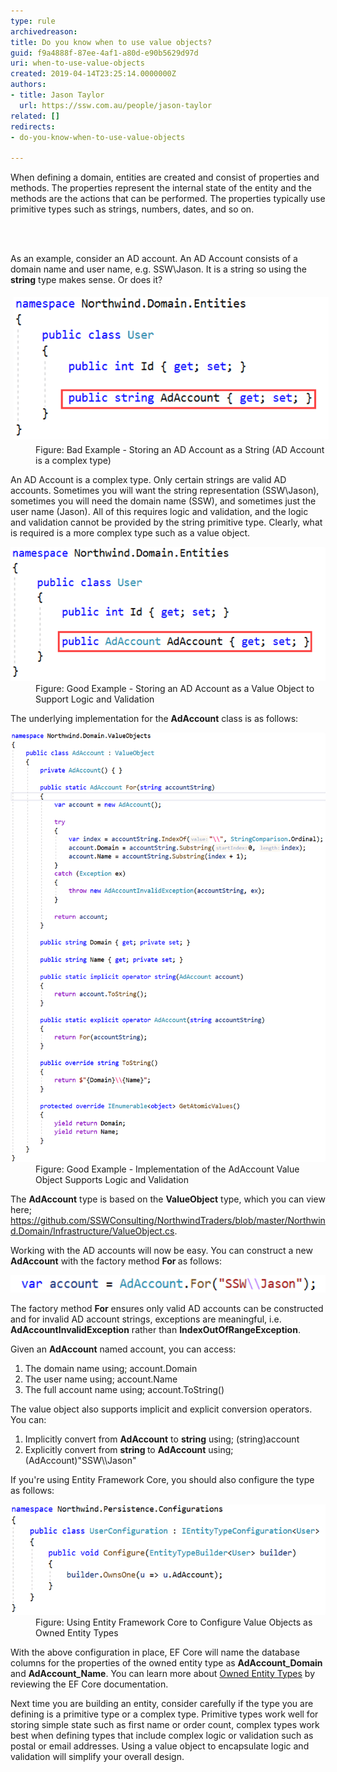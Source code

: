 ```yaml
---
type: rule
archivedreason: 
title: Do you know when to use value objects?
guid: f9a4888f-87ee-4af1-a80d-e90b5629d97d
uri: when-to-use-value-objects
created: 2019-04-14T23:25:14.0000000Z
authors:
- title: Jason Taylor
  url: https://ssw.com.au/people/jason-taylor
related: []
redirects:
- do-you-know-when-to-use-value-objects

---
```



<p class="ssw15-rteElement-P">When defining a domain, entities are created and consist of properties and methods. The properties represent the internal state of the entity and the methods are the actions that can be performed. The properties typically use primitive types such as strings, numbers, dates, and so on.​​<br></p>
<br><excerpt class='endintro'></excerpt><br>
<p>As an example, consider an AD account. An AD Account consists of a domain name and user name, e.g. SSW\Jason. It is a string so using the 
   <strong>string</strong> type makes sense. Or does it?</p><dl class="badImage"><dt>
      <img src="when-use-value-bad.png" alt="when-use-value-bad.png" style="margin:5px;" />
   </dt><dd>Figure: Bad Example - Storing an AD Account as a String (AD Account is a complex type)</dd></dl><p>An AD Account is a complex type. Only certain strings are valid AD accounts. Sometimes you will want the string representation (SSW\Jason), sometimes you will need the domain name (SSW), and sometimes just the user name (Jason). All of this requires logic and validation, and the logic and validation cannot be provided by the string primitive type. Clearly, what is required is a more complex type such as a value object.</p><dl class="goodImage"><dt><img src="when-use-value-good.png" alt="when-use-value-good.png" />​<br></dt><dd>Figure: Good Example - Storing an AD Account as a Value Object to Support Logic and Validation</dd></dl><p>The underlying implementation for the 
   <strong>AdAccount</strong> class is as follows:</p><dl class="goodImage"><dt>
      <img src="when-use-value-good-2.png" alt="when-use-value-good-2.png" />
   </dt><dd>Figure: Good Example - Implementation of the AdAccount Value Object Supports Logic and Validation</dd></dl><p>The 
   <strong>AdAccount</strong> type is based on the 
   <strong>ValueObject</strong> type, which you can view here; 
   <a href="https://github.com/SSWConsulting/NorthwindTraders/blob/master/Northwind.Domain/Infrastructure/ValueObject.cs">https://github.com/SSWConsulting/NorthwindTraders/blob/master/Northwind.Domain/Infrastructure/ValueObject.cs</a>. </p><p>Working with the AD accounts will now be easy. You can construct a new 
   <strong>AdAccount</strong> with the factory method 
   <strong>For </strong>as follows:</p><dl class="image"><dt>
      <img src="when-use-value-eg-1.png" alt="when-use-value-eg-1.png" />
   </dt></dl><p>The factory method 
   <strong>For</strong> ensures only valid AD accounts can be constructed and for invalid AD account strings, exceptions are meaningful, i.e. 
   <strong>AdAccountInvalidException</strong> rather than 
   <strong>IndexOutOfRangeException</strong>.</p><p>Given an 
   <strong>AdAccount</strong> named account, you can access:</p><ol><li>The domain name using; account.Domain</li><li>The user name using; account.Name</li><li>The full account name using; account.ToString()</li></ol><p>The value object also supports implicit and explicit conversion operators. You can:<br></p><ol><li>Implicitly convert from 
      <strong>AdAccount</strong> to 
      <strong>string</strong> using; (string)account</li><li>Explicitly convert from 
      <strong>string </strong>to 
      <strong>AdAccount</strong> using; (AdAccount)"SSW\\Jason"</li></ol><p>If you're using Entity Framework Core, you should also configure the type as follows:</p><dl class="image"><dt>
      <img src="when-use-value-eg-2.png" alt="when-use-value-eg-2.png" />
   </dt><dd>Figure: Using Entity Framework Core to Configure Value Objects as Owned Entity Types</dd></dl><p>​With the above configuration in place, EF Core will name the database columns for the properties of the owned entity type as 
   <strong>AdAccount_Domain</strong> and 
   <strong>AdAccount_Name</strong>. You can learn more about 
   <a href="https://docs.microsoft.com/en-us/ef/core/modeling/owned-entities">Owned Entity Types</a> by reviewing the EF Core documentation.​<br></p><p>Next time you are building an entity, consider carefully if the type you are defining is a primitive type or a complex type. Primitive types work well for storing simple state such as first name or order count, complex types work best when defining types that include complex logic or validation such as postal or email addresses. Using a value object to encapsulate logic and validation will simplify your overall design.<br></p> 
<br>


